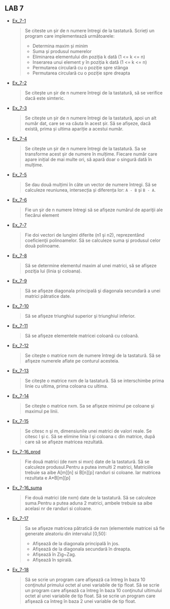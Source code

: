## LAB 7

- [Ex_7-1](./Ex7_1.c)
    > Se citeste un șir de n numere întregi de la tastatură. Scrieți un program care implementează următoarele: 
    >   - Determina maxim și minim 
    >   - Suma și produsul numerelor 
    >   - Eliminarea elementului din poziția k dată (1 <= k <= n) 
    >   - Inserarea unui element y în poziția k dată (1 <= k <= n) 
    >   - Permutarea circulară cu o poziție spre stânga 
    >   - Permutarea circulară cu o poziție spre dreapta
- [Ex_7-2](./Ex7_2.c)
    > Se citește un șir de n numere întregi de la tastatură, să se verifice dacă este simteric.
- [Ex_7-3](./Ex7_3.c)
    > Se citește un șir de n numere întregi de la tastatură, apoi un alt număr dat, care se va căuta în acest șir. Să se afișeze, dacă există, prima și ultima apariție a acestui număr.
- [Ex_7-4](./Ex7_4.c)
    > Se citește un șir de n numere întregi de la tastatură. Sa se transforme acest șir de numere în mulțime. Fiecare număr care apare inițial de mai multe ori, să apară doar o singură dată în mulțime.
- [Ex_7-5](./Ex7_5.c)
    > Se dau două mulțimi în câte un vector de numere întregi. Să se calculeze reuniunea, intersecția și diferența lor: `A - B` și `B - A`.
- [Ex_7-6](./Ex7_6.c)
    > Fie un şir de n numere întregi să se afişeze numărul de apariţii ale fiecărui element
- [Ex_7-7](./Ex7_7.c)
    > Fie doi vectori de lungimi diferite (n1 şi n2), reprezentând coeficienţii polinoamelor. Să se calculeze suma şi produsul celor două polinoame.
- [Ex_7-8](./Ex7_8.c)
    > Să se determine elementul maxim al unei matrici, să se afişeze poziţia lui (linia şi coloana).
- [Ex_7-9](./Ex7_9.c)
    > Să se afişeze diagonala principală şi diagonala secundară a unei matrici pătratice date.
- [Ex_7-10](./Ex7_10.c)
    > Să se afişeze triunghiul superior şi triunghiul inferior.
- [Ex_7-11](./Ex7_11.c)
    > Să se afişeze elementele matricei coloană cu coloană.
- [Ex_7-12](./Ex7_12.c)
    > Se citeşte o matrice nxm de numere întregi de la tastatură. Să se afişeze numerele aflate pe conturul acesteia.
- [Ex_7-13](./Ex7_13.c)
    > Se citeşte o matrice nxm de la tastatură. Să se interschimbe prima linie cu ultima, prima coloana cu ultima.
- [Ex_7-14](./Ex7_14.c)
    > Se citeşte o matrice nxm. Sa se afişeze minimul pe coloane şi maximul pe linii.
- [Ex_7-15](./Ex7_15.c)
    > Se  citesc n şi m, dimensiunile unei matrici de valori reale. Se citesc l şi c. Să se elimine linia l şi coloana c din matrice, după care să se afişeze matricea rezultată.
- [Ex_7-16_prod](./Ex7_16_prod.c)
    > Fie două matrici (de nxm si mxn) date de la tastatură. Să se calculeze produsul.Pentru a putea inmulti 2 matrici, Matriciile trebuie sa aibe A[m][n] si B[n][p] randuri si coloane. Iar matricea rezultata e A*B[m][p]
- [Ex_7-16_suma](./Ex7_16_suma.c)
    > Fie două matrici (de nxm) date de la tastatură. Să se calculeze suma.Pentru a putea aduna 2 matrici, ambele trebuie sa aibe acelasi nr de randuri si coloane.
- [Ex_7-17](./Ex7_17.c)
    > Sa se afişeze matricea pătratică de nxn (elementele matricei să fie generate aleatoriu din intervalul [0,50]: 
    >   - Afişează de la diagonala principală în jos. 
    >   - Afişează de la diagonala secundară în dreapta. 
    >   - Afişează în Zig~Zag. 
    >   - Afişează în spirală.
- [Ex_7-18](./Ex7-18.c)
    > Să se scrie un program care afişează ca întreg în baza 10 conţinutul primului octet al unei variabile de tip float. Să se scrie un program care afişează ca întreg în baza 10 conţinutul ultimului octet al unei variabile de tip float. Să se scrie un program care afişează ca întreg în baza 2 unei variable de tip float.